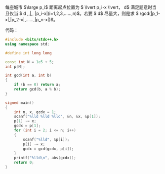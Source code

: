 每座城市 $\large p_i$ 距离起点位置为 $ \lvert p_i-x \lvert$，$ d$ 满足题意时当且仅当 $ d \,\,|\,\, |p_i-x|(i=1,2,3,……,n)$。若要 $ d$ 尽量大，则是求 $ \gcd(|p_1-x|,|p_2-x|,……,|p_n-x|)$。

代码：
```cpp
#include <bits/stdc++.h>
using namespace std;

#define int long long

const int N = 1e5 + 5;
int p[N];

int gcd(int a, int b)
{
	if (b == 0) return a;
	return gcd(b, a % b);
}

signed main()
{
	int n, x, gcdx = 1;
	scanf("%lld %lld %lld", &n, &x, &p[1]);
	p[1] -= x;
	gcdx = p[1];
	for (int i = 2; i <= n; i++)
	{
		scanf("%lld", &p[i]);
		p[i] -= x;
		gcdx = gcd(gcdx, p[i]); 
	}
	printf("%lld\n", abs(gcdx));
	return 0;
}
```
